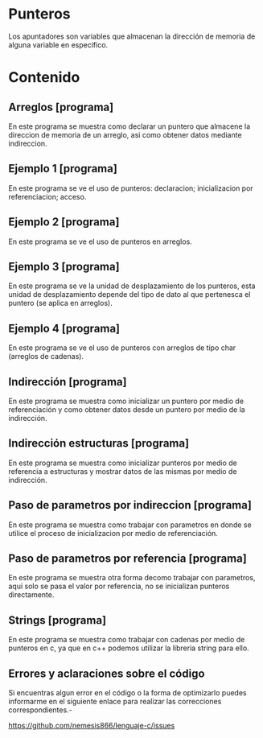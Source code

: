 Punteros
========

Los apuntadores son variables que almacenan la dirección de memoria de alguna variable en especifico.

# Contenido

## Arreglos [programa]

En este programa se muestra como declarar un puntero que almacene la direccion de memoria de un arreglo, asi como obtener datos mediante indireccion.

## Ejemplo 1 [programa]

En este programa se ve el uso de punteros: declaracion; inicializacion por referenciacion; acceso.

## Ejemplo 2 [programa]

En este programa se ve el uso de punteros en arreglos.

## Ejemplo 3 [programa]

En este programa se ve la unidad de desplazamiento de los punteros, esta unidad de desplazamiento depende del tipo de dato al que pertenesca el puntero (se aplica en arreglos).

## Ejemplo 4 [programa]

En este programa se ve el uso de punteros con arreglos de tipo char (arreglos de cadenas).

## Indirección [programa]

En este programa se muestra como inicializar un puntero por medio de referenciación y como obtener datos desde un puntero por medio de la indirección.

## Indirección estructuras [programa]

En este programa se muestra como inicializar punteros por medio de referencia a estructuras y mostrar datos de las mismas por medio de indirección.

## Paso de parametros por indireccion [programa]

En este programa se muestra como trabajar con parametros en donde se utilice el proceso de inicializacion por medio de referenciación.

## Paso de parametros por referencia [programa]

En este programa se muestra otra forma decomo trabajar con parametros, aqui solo se pasa el valor por referencia, no se inicializan punteros directamente.

## Strings [programa]

En este programa se muestra como trabajar con cadenas por medio de punteros en c, ya que en c++ podemos utilizar la libreria string para ello.

## Errores y aclaraciones sobre el código

Si encuentras algun error en el código o la forma de optimizarlo puedes informarme en el siguiente enlace para realizar las correcciones correspondientes.-

<a href="https://github.com/nemesis866/Lenguaje-c/issues">https://github.com/nemesis866/lenguaje-c/issues</a>